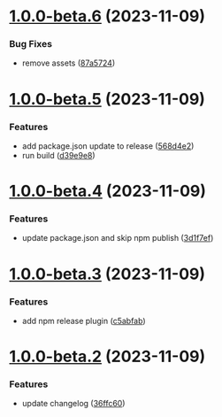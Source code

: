 # [1.0.0-beta.6](https://github.com/brandonroberts/blog/compare/v1.0.0-beta.5...v1.0.0-beta.6) (2023-11-09)


### Bug Fixes

* remove assets ([87a5724](https://github.com/brandonroberts/blog/commit/87a5724ae7085ae4a19e1a21af49788439a0423c))

# [1.0.0-beta.5](https://github.com/brandonroberts/blog/compare/v1.0.0-beta.4...v1.0.0-beta.5) (2023-11-09)


### Features

* add package.json update to release ([568d4e2](https://github.com/brandonroberts/blog/commit/568d4e255adc18cc282e2a5a19489d721bfe12e9))
* run build ([d39e9e8](https://github.com/brandonroberts/blog/commit/d39e9e8f260c2ea2dfc6ada9ae53623fdfa53ac4))

# [1.0.0-beta.4](https://github.com/brandonroberts/blog/compare/v1.0.0-beta.3...v1.0.0-beta.4) (2023-11-09)


### Features

* update package.json and skip npm publish ([3d1f7ef](https://github.com/brandonroberts/blog/commit/3d1f7ef7c46029c5c086d875e2cb8197eb8e4346))

# [1.0.0-beta.3](https://github.com/brandonroberts/blog/compare/v1.0.0-beta.2...v1.0.0-beta.3) (2023-11-09)


### Features

* add npm release plugin ([c5abfab](https://github.com/brandonroberts/blog/commit/c5abfabdcbb27f131f0b7e127f6549935bca9915))

# [1.0.0-beta.2](https://github.com/brandonroberts/blog/compare/v1.0.0-beta.1...v1.0.0-beta.2) (2023-11-09)


### Features

* update changelog ([36ffc60](https://github.com/brandonroberts/blog/commit/36ffc6034fb88beef2cab65d0890e49d63e0f6a4))
